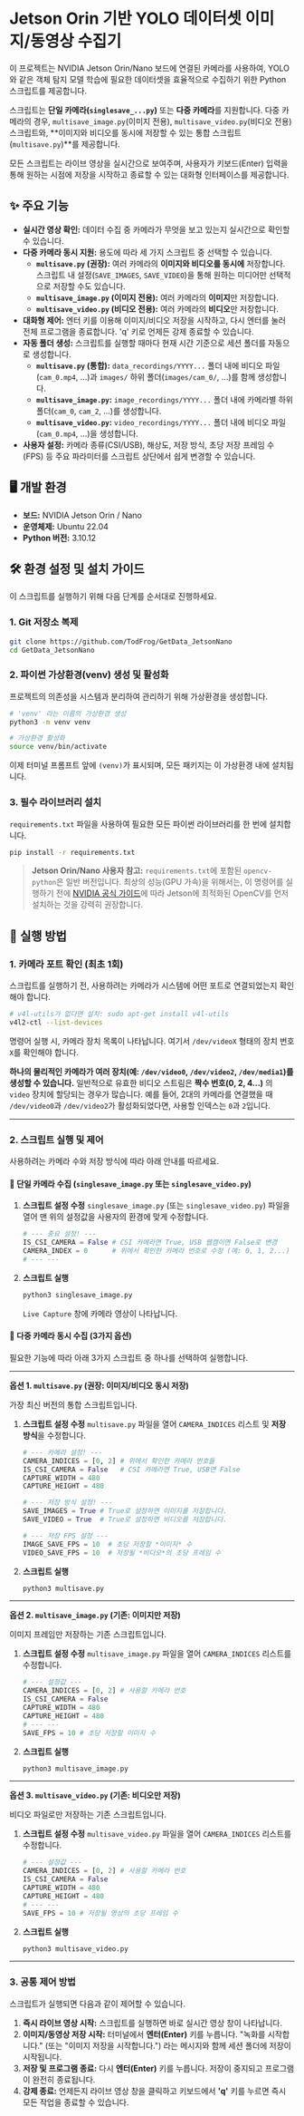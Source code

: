 # Jetson Orin 기반 YOLO 데이터셋 이미지/동영상 수집기

이 프로젝트는 NVIDIA Jetson Orin/Nano 보드에 연결된 카메라를 사용하여, YOLO와 같은 객체 탐지 모델 학습에 필요한 데이터셋을 효율적으로 수집하기 위한 Python 스크립트를 제공합니다.

스크립트는 **단일 카메라(`singlesave_...py`)** 또는 **다중 카메라**를 지원합니다. 다중 카메라의 경우, `multisave_image.py`(이미지 전용), `multisave_video.py`(비디오 전용) 스크립트와, \*\*이미지와 비디오를 동시에 저장할 수 있는 통합 스크립트(`multisave.py`)\*\*를 제공합니다.

모든 스크립트는 라이브 영상을 실시간으로 보여주며, 사용자가 키보드(Enter) 입력을 통해 원하는 시점에 저장을 시작하고 종료할 수 있는 대화형 인터페이스를 제공합니다.

## ✨ 주요 기능

  * **실시간 영상 확인:** 데이터 수집 중 카메라가 무엇을 보고 있는지 실시간으로 확인할 수 있습니다.
  * **다중 카메라 동시 지원:** 용도에 따라 세 가지 스크립트 중 선택할 수 있습니다.
      * **`multisave.py` (권장):** 여러 카메라의 **이미지와 비디오를 동시에** 저장합니다. 스크립트 내 설정(`SAVE_IMAGES`, `SAVE_VIDEO`)을 통해 원하는 미디어만 선택적으로 저장할 수도 있습니다.
      * **`multisave_image.py` (이미지 전용):** 여러 카메라의 **이미지**만 저장합니다.
      * **`multisave_video.py` (비디오 전용):** 여러 카메라의 **비디오**만 저장합니다.
  * **대화형 제어:** 엔터 키를 이용해 이미지/비디오 저장을 시작하고, 다시 엔터를 눌러 전체 프로그램을 종료합니다. 'q' 키로 언제든 강제 종료할 수 있습니다.
  * **자동 폴더 생성:** 스크립트를 실행할 때마다 현재 시간 기준으로 세션 폴더를 자동으로 생성합니다.
      * **`multisave.py` (통합):** `data_recordings/YYYY...` 폴더 내에 비디오 파일(`cam_0.mp4`, ...)과 `images/` 하위 폴더(`images/cam_0/`, ...)를 함께 생성합니다.
      * **`multisave_image.py`:** `image_recordings/YYYY...` 폴더 내에 카메라별 하위 폴더(`cam_0`, `cam_2`, ...)를 생성합니다.
      * **`multisave_video.py`:** `video_recordings/YYYY...` 폴더 내에 비디오 파일(`cam_0.mp4`, ...)을 생성합니다.
  * **사용자 설정:** 카메라 종류(CSI/USB), 해상도, 저장 방식, 초당 저장 프레임 수(FPS) 등 주요 파라미터를 스크립트 상단에서 쉽게 변경할 수 있습니다.

## 🖥️ 개발 환경

  * **보드:** NVIDIA Jetson Orin / Nano
  * **운영체제:** Ubuntu 22.04
  * **Python 버전:** 3.10.12

## 🛠️ 환경 설정 및 설치 가이드

이 스크립트를 실행하기 위해 다음 단계를 순서대로 진행하세요.

### 1\. Git 저장소 복제

```bash
git clone https://github.com/TodFrog/GetData_JetsonNano
cd GetData_JetsonNano
```

### 2\. 파이썬 가상환경(venv) 생성 및 활성화

프로젝트의 의존성을 시스템과 분리하여 관리하기 위해 가상환경을 생성합니다.

```bash
# 'venv' 라는 이름의 가상환경 생성
python3 -m venv venv

# 가상환경 활성화
source venv/bin/activate
```

이제 터미널 프롬프트 앞에 `(venv)`가 표시되며, 모든 패키지는 이 가상환경 내에 설치됩니다.

### 3\. 필수 라이브러리 설치

`requirements.txt` 파일을 사용하여 필요한 모든 파이썬 라이브러리를 한 번에 설치합니다.

```bash
pip install -r requirements.txt
```

> **Jetson Orin/Nano 사용자 참고:** `requirements.txt`에 포함된 `opencv-python`은 일반 버전입니다. 최상의 성능(GPU 가속)을 위해서는, 이 명령어를 실행하기 전에 [NVIDIA 공식 가이드](https://www.google.com/search?q=https://docs.nvidia.com/deeplearning/frameworks/install-tf2-jetson-platform/index.html)에 따라 Jetson에 최적화된 OpenCV를 먼저 설치하는 것을 강력히 권장합니다.

## 🚀 실행 방법

### 1\. 카메라 포트 확인 (최초 1회)

스크립트를 실행하기 전, 사용하려는 카메라가 시스템에 어떤 포트로 연결되었는지 확인해야 합니다.

```bash
# v4l-utils가 없다면 설치: sudo apt-get install v4l-utils
v4l2-ctl --list-devices
```

명령어 실행 시, 카메라 장치 목록이 나타납니다. 여기서 `/dev/videoX` 형태의 장치 번호 `X`를 확인해야 합니다.

**하나의 물리적인 카메라가 여러 장치(예: `/dev/video0`, `/dev/video2`, `/dev/media1`)를 생성할 수 있습니다.** 일반적으로 유효한 비디오 스트림은 **짝수 번호(0, 2, 4...)** 의 `video` 장치에 할당되는 경우가 많습니다. 예를 들어, 2대의 카메라를 연결했을 때 `/dev/video0`과 `/dev/video2`가 활성화되었다면, 사용할 인덱스는 `0`과 `2`입니다.

-----

### 2\. 스크립트 실행 및 제어

사용하려는 카메라 수와 저장 방식에 따라 아래 안내를 따르세요.

#### 🎥 단일 카메라 수집 (`singlesave_image.py` 또는 `singlesave_video.py`)

1.  **스크립트 설정 수정**
    `singlesave_image.py` (또는 `singlesave_video.py`) 파일을 열어 맨 위의 설정값을 사용자의 환경에 맞게 수정합니다.

    ```python
    # --- 중요 설정! ---
    IS_CSI_CAMERA = False # CSI 카메라면 True, USB 웹캠이면 False로 변경
    CAMERA_INDEX = 0      # 위에서 확인한 카메라 번호로 수정 (예: 0, 1, 2...)
    # --- ---
    ```

2.  **스크립트 실행**

    ```bash
    python3 singlesave_image.py
    ```

    `Live Capture` 창에 카메라 영상이 나타납니다.

#### 🎥 다중 카메라 동시 수집 (3가지 옵션)

필요한 기능에 따라 아래 3가지 스크립트 중 하나를 선택하여 실행합니다.

-----

**옵션 1. `multisave.py` (권장: 이미지/비디오 동시 저장)**

가장 최신 버전의 통합 스크립트입니다.

1.  **스크립트 설정 수정**
    `multisave.py` 파일을 열어 `CAMERA_INDICES` 리스트 및 **저장 방식**을 수정합니다.

    ```python
    # --- 카메라 설정! ---
    CAMERA_INDICES = [0, 2] # 위에서 확인한 카메라 번호들
    IS_CSI_CAMERA = False   # CSI 카메라면 True, USB면 False
    CAPTURE_WIDTH = 480
    CAPTURE_HEIGHT = 480

    # --- 저장 방식 설정! ---
    SAVE_IMAGES = True # True로 설정하면 이미지를 저장합니다.
    SAVE_VIDEO = True  # True로 설정하면 비디오를 저장합니다.

    # --- 저장 FPS 설정 ---
    IMAGE_SAVE_FPS = 10  # 초당 저장할 *이미지* 수
    VIDEO_SAVE_FPS = 10  # 저장될 *비디오*의 초당 프레임 수
    ```

2.  **스크립트 실행**

    ```bash
    python3 multisave.py
    ```

-----

**옵션 2. `multisave_image.py` (기존: 이미지만 저장)**

이미지 프레임만 저장하는 기존 스크립트입니다.

1.  **스크립트 설정 수정**
    `multisave_image.py` 파일을 열어 `CAMERA_INDICES` 리스트를 수정합니다.

    ```python
    # --- 설정값 ---
    CAMERA_INDICES = [0, 2] # 사용할 카메라 번호
    IS_CSI_CAMERA = False
    CAPTURE_WIDTH = 480
    CAPTURE_HEIGHT = 480
    # --- ---
    SAVE_FPS = 10 # 초당 저장할 이미지 수
    ```

2.  **스크립트 실행**

    ```bash
    python3 multisave_image.py
    ```

-----

**옵션 3. `multisave_video.py` (기존: 비디오만 저장)**

비디오 파일로만 저장하는 기존 스크립트입니다.

1.  **스크립트 설정 수정**
    `multisave_video.py` 파일을 열어 `CAMERA_INDICES` 리스트를 수정합니다.

    ```python
    # --- 설정값 ---
    CAMERA_INDICES = [0, 2] # 사용할 카메라 번호
    IS_CSI_CAMERA = False
    CAPTURE_WIDTH = 480
    CAPTURE_HEIGHT = 480
    # --- ---
    SAVE_FPS = 10 # 저장될 영상의 초당 프레임 수
    ```

2.  **스크립트 실행**

    ```bash
    python3 multisave_video.py
    ```

-----

### 3\. 공통 제어 방법

스크립트가 실행되면 다음과 같이 제어할 수 있습니다.

1.  **즉시 라이브 영상 시작:** 스크립트를 실행하면 바로 실시간 영상 창이 나타납니다.
2.  **이미지/동영상 저장 시작:** 터미널에서 **엔터(Enter)** 키를 누릅니다. "녹화를 시작합니다." (또는 "이미지 저장을 시작합니다.") 라는 메시지와 함께 세션 폴더에 저장이 시작됩니다.
3.  **저장 및 프로그램 종료:** 다시 **엔터(Enter)** 키를 누릅니다. 저장이 중지되고 프로그램이 완전히 종료됩니다.
4.  **강제 종료:** 언제든지 라이브 영상 창을 클릭하고 키보드에서 **'q'** 키를 누르면 즉시 모든 작업을 종료할 수 있습니다.
